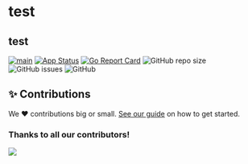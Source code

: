 # test
## test


[![main](https://github.com/romario-io/test/actions/workflows/main.yml/badge.svg)](https://github.com/romario-io/test/actions/workflows/main.yml)
[![App Status](https://argocd.diegoluisi.eti.br/api/badge?name=dev-test&revision=true)](https://argocd.diegoluisi.eti.br/applications/dev-test)
[![Go Report Card](https://goreportcard.com/badge/github.com/romario-io/test)](https://goreportcard.com/report/github.com/romario-io/test)
![GitHub repo size](https://img.shields.io/github/repo-size/romario-io/test)
![GitHub issues](https://img.shields.io/github/issues/romario-io/test)
![GitHub](https://img.shields.io/github/license/romario-io/test)


## ✨ Contributions

We ❤️ contributions big or small. [See our guide](contributing.md) on how to get started.

### Thanks to all our contributors!

<a href="https://github.com/devxp-tech/test/graphs/contributors">
  <img src="https://contrib.rocks/image?repo=devxp-tech/test" />
</a>
